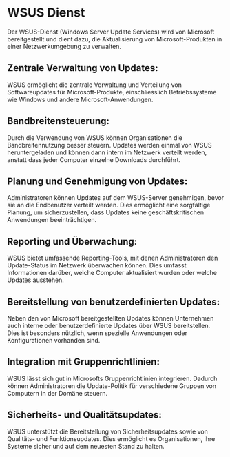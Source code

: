 # WSUS Dienst

Der WSUS-Dienst (Windows Server Update Services) wird von Microsoft bereitgestellt und dient dazu, die Aktualisierung von Microsoft-Produkten in einer Netzwerkumgebung zu verwalten.

## Zentrale Verwaltung von Updates:
WSUS ermöglicht die zentrale Verwaltung und Verteilung von Softwareupdates für Microsoft-Produkte, einschliesslich Betriebssysteme wie Windows und andere Microsoft-Anwendungen.

## Bandbreitensteuerung:
Durch die Verwendung von WSUS können Organisationen die Bandbreitennutzung besser steuern. Updates werden einmal von WSUS heruntergeladen und können dann intern im Netzwerk verteilt werden, anstatt dass jeder Computer einzelne Downloads durchführt.

## Planung und Genehmigung von Updates:
Administratoren können Updates auf dem WSUS-Server genehmigen, bevor sie an die Endbenutzer verteilt werden. Dies ermöglicht eine sorgfältige Planung, um sicherzustellen, dass Updates keine geschäftskritischen Anwendungen beeinträchtigen.

## Reporting und Überwachung:
WSUS bietet umfassende Reporting-Tools, mit denen Administratoren den Update-Status im Netzwerk überwachen können. Dies umfasst Informationen darüber, welche Computer aktualisiert wurden oder welche Updates ausstehen.

## Bereitstellung von benutzerdefinierten Updates:
Neben den von Microsoft bereitgestellten Updates können Unternehmen auch interne oder benutzerdefinierte Updates über WSUS bereitstellen. Dies ist besonders nützlich, wenn spezielle Anwendungen oder Konfigurationen vorhanden sind.

## Integration mit Gruppenrichtlinien:
WSUS lässt sich gut in Microsofts Gruppenrichtlinien integrieren. Dadurch können Administratoren die Update-Politik für verschiedene Gruppen von Computern in der Domäne steuern.

## Sicherheits- und Qualitätsupdates:
WSUS unterstützt die Bereitstellung von Sicherheitsupdates sowie von Qualitäts- und Funktionsupdates. Dies ermöglicht es Organisationen, ihre Systeme sicher und auf dem neuesten Stand zu halten.